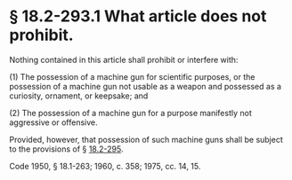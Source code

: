 # § 18.2-293.1 What article does not prohibit.

<p>Nothing contained in this article shall prohibit or interfere with:</p><p>(1) The possession of a machine gun for scientific purposes, or the possession of a machine gun not usable as a weapon and possessed as a curiosity, ornament, or keepsake; and</p><p>(2) The possession of a machine gun for a purpose manifestly not aggressive or offensive.</p><p>Provided, however, that possession of such machine guns shall be subject to the provisions of § <a href='http://law.lis.virginia.gov/vacode/18.2-295/'>18.2-295</a>.</p><p>Code 1950, § 18.1-263; 1960, c. 358; 1975, cc. 14, 15.</p>